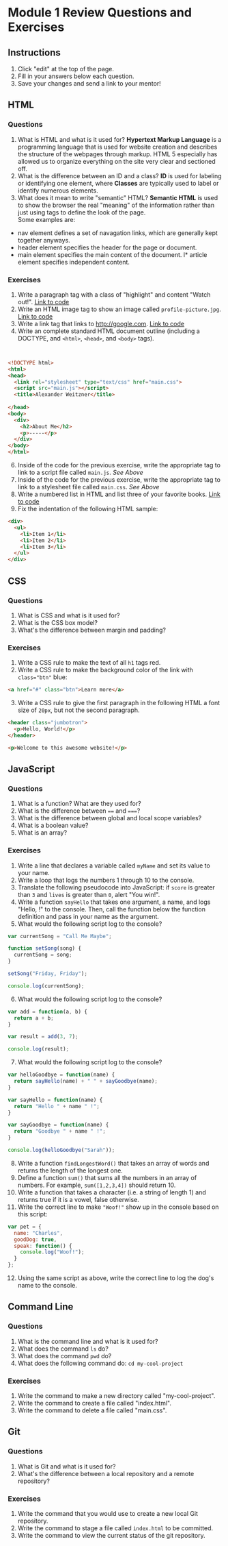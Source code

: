 # Module 1 Review Questions and Exercises

## Instructions

1. Click "edit" at the top of the page.
2. Fill in your answers below each question.
3. Save your changes and send a link to your mentor!

## HTML

### Questions

1. What is HTML and what is it used for?
**Hypertext Markup Language** is a programming language that is used for website creation and describes the structure of the webpages through markup.  HTML 5 especially has allowed us to organize everything on the site very clear and sectioned off.
2. What is the difference between an ID and a class?
**ID** is used for labeling or identifying one element, where **Classes** are typically used to label or identify numerous elements.
3. What does it mean to write "semantic" HTML?
**Semantic HTML** is used to show the browser the real "meaning" of the information rather than just using tags to define the look of the page.  
Some examples are:
* nav element defines a set of navagation links, which are generally kept together anyways.
* header element specifies the header for the page or document.
* main element specifies the main content of the document.
l* article element specifies independent content.

### Exercises

1. Write a paragraph tag with a class of "highlight" and content "Watch out!".
[Link to code](http://jsbin.com/fequmog/edit?html,css,output)
2. Write an HTML image tag to show an image called `profile-picture.jpg`.
[Link to code](http://jsbin.com/ruluhew/edit?html,output)
3. Write a link tag that links to http://google.com.
[Link to code](http://jsbin.com/jiyitoy/edit?html,output)
5. Write an complete standard HTML document outline (including a DOCTYPE, and `<html>`, `<head>`, and `<body>` tags).
```html


<!DOCTYPE html>
<html>
<head>
  <link rel="stylesheet" type="text/css" href="main.css">
  <script src="main.js"></script>
  <title>Alexander Weitzner</title>
  
</head>
<body>
  <div>
    <h2>About Me</h2>
    <p>-----</p>
  </div>
</body>
</html>
```

6. Inside of the code for the previous exercise, write the appropriate tag to link to a script file called `main.js`.
*See Above*
7. Inside of the code for the previous exercise, write the appropriate tag to link to a stylesheet file called `main.css`.
*See Above*
8. Write a numbered list in HTML and list three of your favorite books.
[Link to code](http://jsbin.com/wobubiq/edit?html,output)
9. Fix the indentation of the following HTML sample:

  ```html
  <div>
    <ul>
      <li>Item 1</li>
      <li>Item 2</li>
      <li>Item 3</li>
    </ul>
  </div>
  ```

## CSS

### Questions

1. What is CSS and what is it used for?
2. What is the CSS box model?
3. What's the difference between margin and padding?

### Exercises

1. Write a CSS rule to make the text of all `h1` tags red.
2. Write a CSS rule to make the background color of the link with `class="btn"` blue:

  ```html
  <a href="#" class="btn">Learn more</a>
  ```

3. Write a CSS rule to give the first paragraph in the following HTML a font size of `20px`, but not the second paragraph.

  ```html
  <header class="jumbotron">
    <p>Hello, World!</p>
  </header>

  <p>Welcome to this awesome website!</p>
  ```

## JavaScript

### Questions

1. What is a function? What are they used for?
2. What is the difference between `==` and `===`?
3. What is the difference between global and local scope variables?
4. What is a boolean value?
5. What is an array?

### Exercises

1. Write a line that declares a variable called `myName` and set its value to your name.
2. Write a loop that logs the numbers 1 through 10 to the console.
3. Translate the following pseudocode into JavaScript: if `score` is greater than `3` and `lives` is greater than `0`, alert "You win!".
4. Write a function `sayHello` that takes one argument, a name, and logs "Hello, <name>!" to the console. Then, call the function below the function definition and pass in your name as the argument.
5. What would the following script log to the console?

  ```javascript
  var currentSong = "Call Me Maybe";

  function setSong(song) {
    currentSong = song;
  }

  setSong("Friday, Friday");

  console.log(currentSong);
  ```

6. What would the following script log to the console?

  ```javascript
  var add = function(a, b) {
    return a + b;
  }

  var result = add(3, 7);

  console.log(result);
  ```

7. What would the following script log to the console?

  ```javascript
  var helloGoodbye = function(name) {
    return sayHello(name) + " " + sayGoodbye(name);
  }

  var sayHello = function(name) {
    return "Hello " + name " !";
  }

  var sayGoodbye = function(name) {
    return "Goodbye " + name " !";
  }

  console.log(helloGoodbye("Sarah"));
  ```

8. Write a function `findLongestWord()` that takes an array of words and returns the length of the longest one.
9. Define a function `sum()` that sums all the numbers in an array of numbers. For example, `sum([1,2,3,4])` should return 10.
10. Write a function that takes a character (i.e. a string of length 1) and returns true if it is a vowel, false otherwise.
11. Write the correct line to make `"Woof!"` show up in the console based on this script:

  ```javascript
  var pet = {
    name: "Charles",
    goodDog: true,
    speak: function() {
      console.log("Woof!");
    }
  };
  ```

12. Using the same script as above, write the correct line to log the dog's name to the console.

## Command Line

### Questions

1. What is the command line and what is it used for?
2. What does the command `ls` do?
3. What does the command `pwd` do?
4. What does the following command do: `cd my-cool-project`

### Exercises

1. Write the command to make a new directory called "my-cool-project".
2. Write the command to create a file called "index.html".
3. Write the command to delete a file called "main.css".

## Git

### Questions

1. What is Git and what is it used for?
2. What's the difference between a local repository and a remote repository?

### Exercises

1. Write the command that you would use to create a new local Git repository.
2. Write the command to stage a file called `index.html` to be committed.
3. Write the command to view the current status of the git repository.
